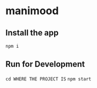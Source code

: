 # manimood

## Install the app
`npm i`

## Run for Development
`cd WHERE THE PROJECT IS`
`npm start`
